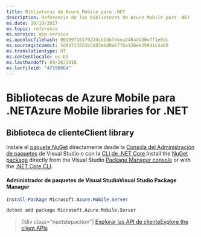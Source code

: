 ```yaml
---
title: Bibliotecas de Azure Mobile para .NET
description: Referencia de las bibliotecas de Azure Mobile para .NET
ms.date: 10/19/2017
ms.topic: reference
ms.service: app-service
ms.openlocfilehash: 0019971017922dcbbbbfebea240add30e7f1e8dc
ms.sourcegitcommit: 5d9b713653b3d03e1d0a67f6e126ee399d1c2a60
ms.translationtype: HT
ms.contentlocale: es-ES
ms.lasthandoff: 09/26/2018
ms.locfileid: "47190864"
---
```

# <a name="azure-mobile-libraries-for-net"></a><span data-ttu-id="8f6d2-103">Bibliotecas de Azure Mobile para .NET</span><span class="sxs-lookup"><span data-stu-id="8f6d2-103">Azure Mobile libraries for .NET</span></span>

## <a name="client-library"></a><span data-ttu-id="8f6d2-104">Biblioteca de cliente</span><span class="sxs-lookup"><span data-stu-id="8f6d2-104">Client library</span></span>

<span data-ttu-id="8f6d2-105">Instale el [paquete NuGet](https://www.nuget.org/packages/Microsoft.Azure.Mobile.Server) directamente desde la [Consola del Administración de paquetes][PackageManager] de Visual Studio o con la [CLI de .NET Core][DotNetCLI].</span><span class="sxs-lookup"><span data-stu-id="8f6d2-105">Install the [NuGet package](https://www.nuget.org/packages/Microsoft.Azure.Mobile.Server) directly from the Visual Studio [Package Manager console][PackageManager] or with the [.NET Core CLI][DotNetCLI].</span></span>

#### <a name="visual-studio-package-manager"></a><span data-ttu-id="8f6d2-106">Administrador de paquetes de Visual Studio</span><span class="sxs-lookup"><span data-stu-id="8f6d2-106">Visual Studio Package Manager</span></span>

```powershell
Install-Package Microsoft.Azure.Mobile.Server
```

```bash
dotnet add package Microsoft.Azure.Mobile.Server
```

> [!div class="nextstepaction"]
> [<span data-ttu-id="8f6d2-107">Explorar las API de cliente</span><span class="sxs-lookup"><span data-stu-id="8f6d2-107">Explore the client APIs</span></span>](/dotnet/api/overview/azure/mobileapps/client)




[PackageManager]: https://docs.microsoft.com/nuget/tools/package-manager-console
[DotNetCLI]: https://docs.microsoft.com/dotnet/core/tools/dotnet-add-package
